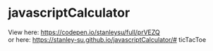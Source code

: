 # javascriptCalculator  
View here: https://codepen.io/stanleysu/full/prVEZQ  
or here: https://stanley-su.github.io/javascriptCalculator/# ticTacToe
